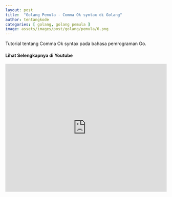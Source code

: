 ```yaml
---
layout: post
title:  "Golang Pemula - Comma Ok syntax di Golang"
author: tentangkode
categories: [ golang, golang pemula ]
image: assets/images/post/golang/pemula/6.png
---
```

Tutorial tentang Comma Ok syntax pada bahasa pemrograman Go.

#### Lihat Selengkapnya di Youtube

<p><iframe width="100%" height="400px" src="https://www.youtube.com/embed/zltBc_c7R_s" title="YouTube video player" frameborder="0" allow="accelerometer; autoplay; clipboard-write; encrypted-media; gyroscope; picture-in-picture" allowfullscreen></iframe></p>
